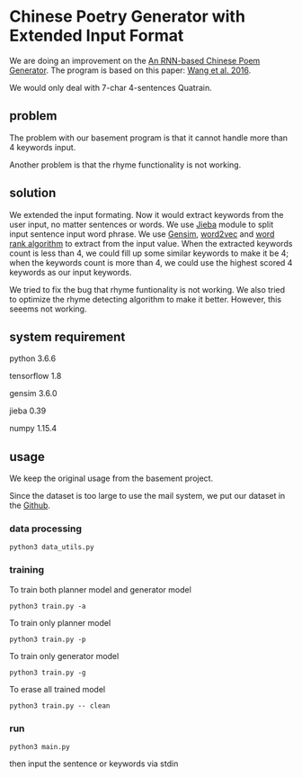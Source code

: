 # Chinese Poetry Generator with Extended Input Format

We are doing an improvement on the [An RNN-based Chinese Poem Generator](https://github.com/DevinZ1993/Chinese-Poetry-Generation). The program is based on this paper: [Wang et al. 2016](https://arxiv.org/abs/1610.09889). 

We would only deal with 7-char 4-sentences Quatrain. 

## problem
The problem with our basement program is that it cannot handle more than 4 keywords input. 

Another problem is that the rhyme functionality is not working. 

## solution
We extended the input formating. Now it would extract keywords from the user input, no matter sentences or words. We use [Jieba](https://pypi.org/project/jieba/) module to split input sentence input word phrase. We use [Gensim](https://pypi.org/project/gensim/), [word2vec](https://pypi.org/project/word2vec/) and [word rank algorithm](https://github.com/classactcollin/WordRank) to extract from the input value. When the extracted keywords count is less than 4, we could fill up some similar keywords to make it be 4; when the keywords count is more than 4, we could use the highest scored 4 keywords as our input keywords. 

We tried to fix the bug that rhyme funtionality is not working. We also tried to optimize the rhyme detecting algorithm to make it better. However, this seeems not working. 

## system requirement
python 3.6.6

tensorflow 1.8

gensim 3.6.0

jieba 0.39

numpy 1.15.4

## usage
We keep the original usage from the basement project. 

Since the dataset is too large to use the mail system, we put our dataset in the [Github](https://github.com/yujianzhang7/COEN296_fall2018).
### data processing
```
python3 data_utils.py
```
### training
To train both planner model and generator model
```
python3 train.py -a
```
To train only planner model
```
python3 train.py -p
```
To train only generator model
```
python3 train.py -g
```
To erase all trained model
```
python3 train.py -- clean
```
### run 
```
python3 main.py
```
then input the sentence or keywords via stdin 

## 
